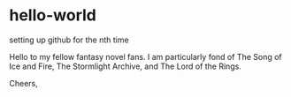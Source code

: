 # hello-world
setting up github for the nth time

Hello to my fellow fantasy novel fans.  I am particularly fond of The Song of Ice and Fire, The Stormlight Archive, and The Lord of the Rings.

Cheers,
